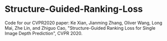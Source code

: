 # Structure-Guided-Ranking-Loss
Code for our CVPR2020 paper:
Ke Xian, Jianming Zhang, Oliver Wang, Long Mai, Zhe Lin, and Zhiguo Cao, "Structure-Guided Ranking Loss for Single Image Depth Prediction", CVPR 2020.
